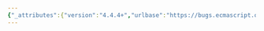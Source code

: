 ```yaml
---
{"_attributes":{"version":"4.4.4+","urlbase":"https://bugs.ecmascript.org/","maintainer":"dherman@mozilla.com"},"bug":{"bug_id":3940,"creation_ts":"2015-02-14 15:02:00 -0800","short_desc":"14.1.20 + 14.2.16 + 15.1.7: puzzling step re strictness","delta_ts":"2015-02-19 19:10:56 -0800","product":"Draft for 6th Edition","component":"editorial issue","version":"Rev 33: February 12, 2015 Draft","rep_platform":"All","op_sys":"All","bug_status":"RESOLVED","resolution":"FIXED","priority":"Normal","bug_severity":"normal","everconfirmed":true,"reporter":{"uid":"jmdyck","name":"Michael Dyck"},"assigned_to":{"uid":"allen","name":"Allen Wirfs-Brock"},"long_desc":[{"commentid":12687,"comment_count":0,"who":{"uid":"jmdyck","name":"Michael Dyck"},"bug_when":"2015-02-14 15:02:40 -0800","thetext":"In 14.1.20 \"Runtime Semantics: EvaluateBody\",\ngroup 1 / step 1 says:\n    The code of this FunctionBody is strict mode code if it is contained in\n    strict mode code or if the Directive Prologue (14.1.1) of its\n    FunctionStatementList contains a Use Strict Directive or if any of the\n    conditions in 10.2.1 apply.\n\n    If the code of this FunctionBody is strict mode code, FunctionStatementList\n    is evaluated in the following steps as strict mode code. Otherwise,\n    StatementList is evaluated in the following steps as non-strict mode code.\n\nThe first sentence is just a restatement of some of the rules in 10.2.1, but it's phrased as if it augments 10.2.1, which is puzzling.\n\nWith the second and third sentences, it's unclear what normative impact they have. Is the implementation supposed to *do* something based on the presence of those sentences? My guess is, they're more like a Note, just informing the implementer of something that other points in the spec will specify in detail.\n\nOverall, I'd say delete the whole step, it's just a distraction.\n\nSimilarly for:\n    14.2.16 \"Runtime Semantics: EvaluateBody\"\nand\n    15.1.7  \"Runtime Semantics: ScriptEvaluation\""},{"commentid":12691,"comment_count":1,"who":{"uid":"allen","name":"Allen Wirfs-Brock"},"bug_when":"2015-02-14 15:42:20 -0800","thetext":"fixed in rev34 editor's draft\n\nI( agree, it's just left over text from ES5."},{"commentid":13057,"comment_count":2,"who":{"uid":"allen","name":"Allen Wirfs-Brock"},"bug_when":"2015-02-19 19:10:56 -0800","thetext":"fixed in rev34"}]}}
---
```

